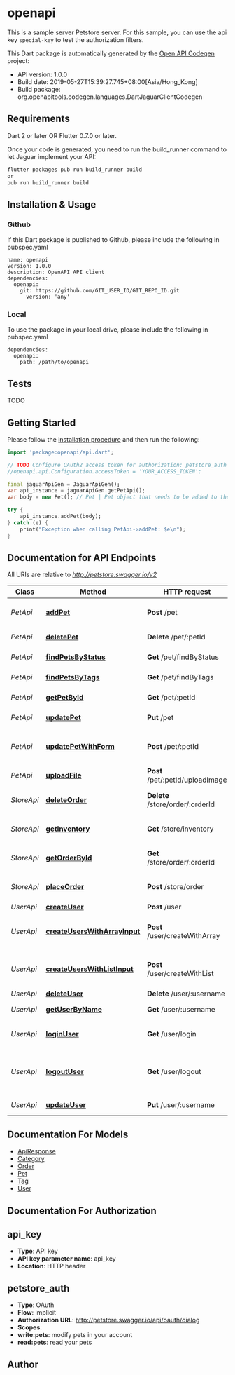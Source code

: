 # openapi
This is a sample server Petstore server. For this sample, you can use the api key `special-key` to test the authorization filters.

This Dart package is automatically generated by the [Open API Codegen](https://github.com/OpenAPITools/openapi-generator) project:

- API version: 1.0.0
- Build date: 2019-05-27T15:39:27.745+08:00[Asia/Hong_Kong]
- Build package: org.openapitools.codegen.languages.DartJaguarClientCodegen

## Requirements

Dart 2 or later OR Flutter 0.7.0 or later.

Once your code is generated, you need to run the build_runner command to let Jaguar implement your API:

```sh
flutter packages pub run build_runner build
or
pub run build_runner build
```

## Installation & Usage

### Github
If this Dart package is published to Github, please include the following in pubspec.yaml
```
name: openapi
version: 1.0.0
description: OpenAPI API client
dependencies:
  openapi:
    git: https://github.com/GIT_USER_ID/GIT_REPO_ID.git
      version: 'any'
```

### Local
To use the package in your local drive, please include the following in pubspec.yaml
```
dependencies:
  openapi:
    path: /path/to/openapi
```

## Tests

TODO

## Getting Started

Please follow the [installation procedure](#installation--usage) and then run the following:

```dart
import 'package:openapi/api.dart';

// TODO Configure OAuth2 access token for authorization: petstore_auth
//openapi.api.Configuration.accessToken = 'YOUR_ACCESS_TOKEN';

final jaguarApiGen = JaguarApiGen();
var api_instance = jaguarApiGen.getPetApi();
var body = new Pet(); // Pet | Pet object that needs to be added to the store

try {
    api_instance.addPet(body);
} catch (e) {
    print("Exception when calling PetApi->addPet: $e\n");
}

```

## Documentation for API Endpoints

All URIs are relative to *http://petstore.swagger.io/v2*

Class | Method | HTTP request | Description
------------ | ------------- | ------------- | -------------
*PetApi* | [**addPet**](docs//PetApi.md#addpet) | **Post** /pet | Add a new pet to the store
*PetApi* | [**deletePet**](docs//PetApi.md#deletepet) | **Delete** /pet/:petId | Deletes a pet
*PetApi* | [**findPetsByStatus**](docs//PetApi.md#findpetsbystatus) | **Get** /pet/findByStatus | Finds Pets by status
*PetApi* | [**findPetsByTags**](docs//PetApi.md#findpetsbytags) | **Get** /pet/findByTags | Finds Pets by tags
*PetApi* | [**getPetById**](docs//PetApi.md#getpetbyid) | **Get** /pet/:petId | Find pet by ID
*PetApi* | [**updatePet**](docs//PetApi.md#updatepet) | **Put** /pet | Update an existing pet
*PetApi* | [**updatePetWithForm**](docs//PetApi.md#updatepetwithform) | **Post** /pet/:petId | Updates a pet in the store with form data
*PetApi* | [**uploadFile**](docs//PetApi.md#uploadfile) | **Post** /pet/:petId/uploadImage | uploads an image
*StoreApi* | [**deleteOrder**](docs//StoreApi.md#deleteorder) | **Delete** /store/order/:orderId | Delete purchase order by ID
*StoreApi* | [**getInventory**](docs//StoreApi.md#getinventory) | **Get** /store/inventory | Returns pet inventories by status
*StoreApi* | [**getOrderById**](docs//StoreApi.md#getorderbyid) | **Get** /store/order/:orderId | Find purchase order by ID
*StoreApi* | [**placeOrder**](docs//StoreApi.md#placeorder) | **Post** /store/order | Place an order for a pet
*UserApi* | [**createUser**](docs//UserApi.md#createuser) | **Post** /user | Create user
*UserApi* | [**createUsersWithArrayInput**](docs//UserApi.md#createuserswitharrayinput) | **Post** /user/createWithArray | Creates list of users with given input array
*UserApi* | [**createUsersWithListInput**](docs//UserApi.md#createuserswithlistinput) | **Post** /user/createWithList | Creates list of users with given input array
*UserApi* | [**deleteUser**](docs//UserApi.md#deleteuser) | **Delete** /user/:username | Delete user
*UserApi* | [**getUserByName**](docs//UserApi.md#getuserbyname) | **Get** /user/:username | Get user by user name
*UserApi* | [**loginUser**](docs//UserApi.md#loginuser) | **Get** /user/login | Logs user into the system
*UserApi* | [**logoutUser**](docs//UserApi.md#logoutuser) | **Get** /user/logout | Logs out current logged in user session
*UserApi* | [**updateUser**](docs//UserApi.md#updateuser) | **Put** /user/:username | Updated user


## Documentation For Models

 - [ApiResponse](docs//ApiResponse.md)
 - [Category](docs//Category.md)
 - [Order](docs//Order.md)
 - [Pet](docs//Pet.md)
 - [Tag](docs//Tag.md)
 - [User](docs//User.md)


## Documentation For Authorization


## api_key

- **Type**: API key
- **API key parameter name**: api_key
- **Location**: HTTP header

## petstore_auth

- **Type**: OAuth
- **Flow**: implicit
- **Authorization URL**: http://petstore.swagger.io/api/oauth/dialog
- **Scopes**: 
 - **write:pets**: modify pets in your account
 - **read:pets**: read your pets


## Author




